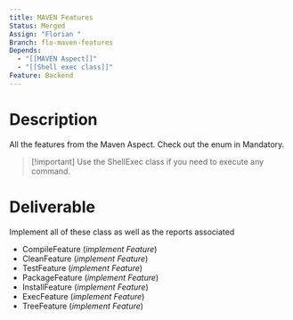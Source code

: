 ```yaml
---
title: MAVEN Features
Status: Merged
Assign: "Florian "
Branch: flo-maven-features
Depends:
  - "[[MAVEN Aspect]]"
  - "[[Shell exec class]]"
Feature: Backend
---
```

# Description
All the features from the Maven Aspect.
Check out the enum in Mandatory.

> [!important] Use the ShellExec class if you need to execute any command.
# Deliverable
Implement all of these class as well as the reports associated
- CompileFeature (_implement Feature_)
- CleanFeature (_implement Feature_)
- TestFeature (_implement Feature_)
- PackageFeature (_implement Feature_)
- InstallFeature (_implement Feature_)
- ExecFeature (_implement Feature_)
- TreeFeature (_implement Feature_)